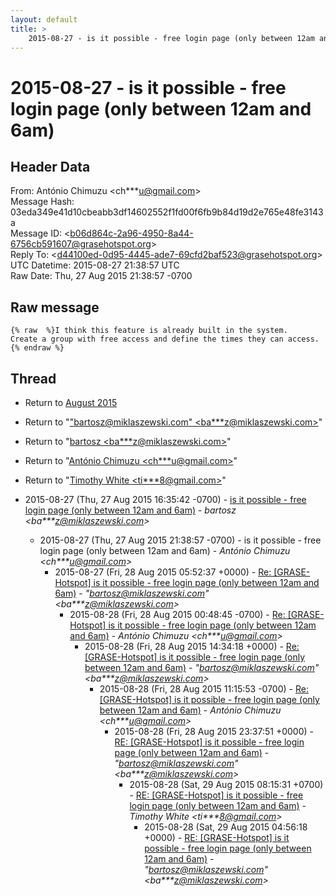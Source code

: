 ```yaml
---
layout: default
title: >
    2015-08-27 - is it possible - free login page (only between 12am and 6am)
---
```


# 2015-08-27 - is it possible - free login page (only between 12am and 6am)

## Header Data

From: António Chimuzu \<ch***u@gmail.com\><br>
Message Hash: 03eda349e41d10cbeabb3df14602552f1fd00f6fb9b84d19d2e765e48fe3143a<br>
Message ID: \<b06d864c-2a96-4950-8a44-6756cb591607@grasehotspot.org\><br>
Reply To: \<d44100ed-0d95-4445-ade7-69cfd2baf523@grasehotspot.org\><br>
UTC Datetime: 2015-08-27 21:38:57 UTC<br>
Raw Date: Thu, 27 Aug 2015 21:38:57 -0700<br>

## Raw message

```
{% raw  %}I think this feature is already built in the system. 
Create a group with free access and define the times they can access.
{% endraw %}
```

## Thread

+ Return to [August 2015](/archive/2015/08)

+ Return to "["bartosz@miklaszewski.com" <ba***z<span>@</span>miklaszewski.com>](/authors/ba___z_at_miklaszewski_com)"
+ Return to "[bartosz <ba***z<span>@</span>miklaszewski.com>](/authors/ba___z_at_miklaszewski_com)"
+ Return to "[António Chimuzu <ch***u<span>@</span>gmail.com>](/authors/ch___u_at_gmail_com)"
+ Return to "[Timothy White <ti***8<span>@</span>gmail.com>](/authors/ti___8_at_gmail_com)"

+ 2015-08-27 (Thu, 27 Aug 2015 16:35:42 -0700) - [is it possible - free login page (only between 12am and 6am)](/archive/2015/08/e5d9802d443ae64fe5eb7d27d3033e47ecb2164c4940babdae1c2ae90fc11814) - _bartosz \<ba***z@miklaszewski.com\>_
  + 2015-08-27 (Thu, 27 Aug 2015 21:38:57 -0700) - is it possible - free login page (only between 12am and 6am) - _António Chimuzu \<ch***u@gmail.com\>_
    + 2015-08-27 (Fri, 28 Aug 2015 05:52:37 +0000) - [Re: [GRASE-Hotspot] is it possible - free login page (only between 12am and 6am)](/archive/2015/08/4726645d51631cf680704f04c7e98a65e09de72542a8b5eb6cefd390ceafed7d) - _"bartosz@miklaszewski.com" \<ba***z@miklaszewski.com\>_
      + 2015-08-28 (Fri, 28 Aug 2015 00:48:45 -0700) - [Re: [GRASE-Hotspot] is it possible - free login page (only between 12am and 6am)](/archive/2015/08/25f14e5fde717cf5fcbe93baa14a94a693ad04d0b606eb55e465c105b44289fb) - _António Chimuzu \<ch***u@gmail.com\>_
        + 2015-08-28 (Fri, 28 Aug 2015 14:34:18 +0000) - [Re: [GRASE-Hotspot] is it possible - free login page (only between 12am and 6am)](/archive/2015/08/54b598457bac6c6b03e61ce8cc42df45bab81d04ae6ba1c16e694c2987cc0929) - _"bartosz@miklaszewski.com" \<ba***z@miklaszewski.com\>_
          + 2015-08-28 (Fri, 28 Aug 2015 11:15:53 -0700) - [Re: [GRASE-Hotspot] is it possible - free login page (only between 12am and 6am)](/archive/2015/08/99f5ea2b3c905fe4e8da0f1f2e061f9e6faebe98184436bf7bd021647bf1274f) - _António Chimuzu \<ch***u@gmail.com\>_
            + 2015-08-28 (Fri, 28 Aug 2015 23:37:51 +0000) - [RE: [GRASE-Hotspot] is it possible - free login page (only between 12am and 6am)](/archive/2015/08/377ef88664ee04b2f1dcab5b04314d796c4827d4a6c90f4a4ccf60fd2703e9ed) - _"bartosz@miklaszewski.com" \<ba***z@miklaszewski.com\>_
              + 2015-08-28 (Sat, 29 Aug 2015 08:15:31 +0700) - [RE: [GRASE-Hotspot] is it possible - free login page (only between 12am and 6am)](/archive/2015/08/17badd6a15feaf030f59b6b8d42e11916f91102bd4d134876ad4f4b05b0816eb) - _Timothy White \<ti***8@gmail.com\>_
                + 2015-08-28 (Sat, 29 Aug 2015 04:56:18 +0000) - [RE: [GRASE-Hotspot] is it possible - free login page (only between 12am and 6am)](/archive/2015/08/ff77d0acf0ad6f7d387c21a589744b0eb43f871b2acbee2a4629f7934a4ea451) - _"bartosz@miklaszewski.com" \<ba***z@miklaszewski.com\>_

